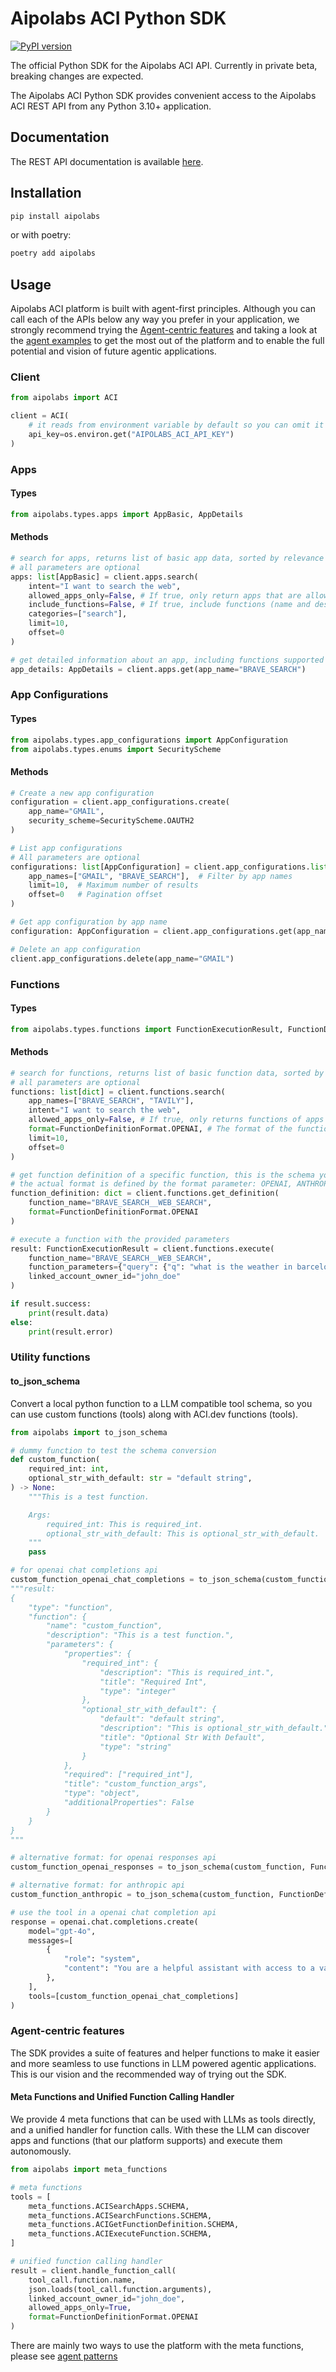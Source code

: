 # Aipolabs ACI Python SDK

[![PyPI version](https://img.shields.io/pypi/v/aipolabs.svg)](https://pypi.org/project/aipolabs/)

The official Python SDK for the Aipolabs ACI API.
Currently in private beta, breaking changes are expected.

The Aipolabs ACI Python SDK provides convenient access to the Aipolabs ACI REST API from any Python 3.10+
application.

## Documentation
The REST API documentation is available [here](https://docs.aci.dev/api-reference).

## Installation
```bash
pip install aipolabs
```

or with poetry:
```bash
poetry add aipolabs
```

## Usage
Aipolabs ACI platform is built with agent-first principles. Although you can call each of the APIs below any way you prefer in your application, we strongly recommend trying the [Agent-centric features](#agent-centric-features) and taking a look at the [agent examples](https://github.com/aipotheosis-labs/aipolabs-agents/tree/main/examples) to get the most out of the platform and to enable the full potential and vision of future agentic applications.

### Client
```python
from aipolabs import ACI

client = ACI(
    # it reads from environment variable by default so you can omit it if you set it in your environment
    api_key=os.environ.get("AIPOLABS_ACI_API_KEY")
)
```

### Apps
#### Types
```python
from aipolabs.types.apps import AppBasic, AppDetails
```

#### Methods
```python
# search for apps, returns list of basic app data, sorted by relevance to the intent
# all parameters are optional
apps: list[AppBasic] = client.apps.search(
    intent="I want to search the web",
    allowed_apps_only=False, # If true, only return apps that are allowed by the agent/accessor, identified by the api key.
    include_functions=False, # If true, include functions (name and description) in the search results.
    categories=["search"],
    limit=10,
    offset=0
)
```

```python
# get detailed information about an app, including functions supported by the app
app_details: AppDetails = client.apps.get(app_name="BRAVE_SEARCH")
```

### App Configurations
#### Types
```python
from aipolabs.types.app_configurations import AppConfiguration
from aipolabs.types.enums import SecurityScheme
```

#### Methods
```python
# Create a new app configuration
configuration = client.app_configurations.create(
    app_name="GMAIL",
    security_scheme=SecurityScheme.OAUTH2
)
```

```python
# List app configurations
# All parameters are optional
configurations: list[AppConfiguration] = client.app_configurations.list(
    app_names=["GMAIL", "BRAVE_SEARCH"],  # Filter by app names
    limit=10,  # Maximum number of results
    offset=0   # Pagination offset
)
```

```python
# Get app configuration by app name
configuration: AppConfiguration = client.app_configurations.get(app_name="GMAIL")
```


```python
# Delete an app configuration
client.app_configurations.delete(app_name="GMAIL")
```

### Functions
#### Types
```python
from aipolabs.types.functions import FunctionExecutionResult, FunctionDefinitionFormat
```

#### Methods
```python
# search for functions, returns list of basic function data, sorted by relevance to the intent
# all parameters are optional
functions: list[dict] = client.functions.search(
    app_names=["BRAVE_SEARCH", "TAVILY"],
    intent="I want to search the web",
    allowed_apps_only=False, # If true, only returns functions of apps that are allowed by the agent/accessor, identified by the api key.
    format=FunctionDefinitionFormat.OPENAI, # The format of the functions, can be OPENAI, ANTHROPIC, BASIC (name and description only)
    limit=10,
    offset=0
)
```

```python
# get function definition of a specific function, this is the schema you can feed into LLM
# the actual format is defined by the format parameter: OPENAI, ANTHROPIC, BASIC (name and description only)
function_definition: dict = client.functions.get_definition(
    function_name="BRAVE_SEARCH__WEB_SEARCH",
    format=FunctionDefinitionFormat.OPENAI
)
```

```python
# execute a function with the provided parameters
result: FunctionExecutionResult = client.functions.execute(
    function_name="BRAVE_SEARCH__WEB_SEARCH",
    function_parameters={"query": {"q": "what is the weather in barcelona"}},
    linked_account_owner_id="john_doe"
)

if result.success:
    print(result.data)
else:
    print(result.error)
```

### Utility functions
#### to_json_schema
Convert a local python function to a LLM compatible tool schema, so you can use custom functions (tools) along with ACI.dev functions (tools).
```python
from aipolabs import to_json_schema

# dummy function to test the schema conversion
def custom_function(
    required_int: int,
    optional_str_with_default: str = "default string",
) -> None:
    """This is a test function.

    Args:
        required_int: This is required_int.
        optional_str_with_default: This is optional_str_with_default.
    """
    pass

# for openai chat completions api
custom_function_openai_chat_completions = to_json_schema(custom_function, FunctionDefinitionFormat.OPENAI)
"""result:
{
    "type": "function",
    "function": {
        "name": "custom_function",
        "description": "This is a test function.",
        "parameters": {
            "properties": {
                "required_int": {
                    "description": "This is required_int.",
                    "title": "Required Int",
                    "type": "integer"
                },
                "optional_str_with_default": {
                    "default": "default string",
                    "description": "This is optional_str_with_default.",
                    "title": "Optional Str With Default",
                    "type": "string"
                }
            },
            "required": ["required_int"],
            "title": "custom_function_args",
            "type": "object",
            "additionalProperties": False
        }
    }
}
"""

# alternative format: for openai responses api
custom_function_openai_responses = to_json_schema(custom_function, FunctionDefinitionFormat.OPENAI_RESPONSES)

# alternative format: for anthropic api
custom_function_anthropic = to_json_schema(custom_function, FunctionDefinitionFormat.ANTHROPIC)

# use the tool in a openai chat completion api
response = openai.chat.completions.create(
    model="gpt-4o",
    messages=[
        {
            "role": "system",
            "content": "You are a helpful assistant with access to a variety of tools.",
        },
    ],
    tools=[custom_function_openai_chat_completions]
)
```

### Agent-centric features
The SDK provides a suite of features and helper functions to make it easier and more seamless to use functions in LLM powered agentic applications.
This is our vision and the recommended way of trying out the SDK.

#### Meta Functions and Unified Function Calling Handler
We provide 4 meta functions that can be used with LLMs as tools directly, and a unified handler for function calls. With these the LLM can discover apps and functions (that our platform supports) and execute them autonomously.

```python
from aipolabs import meta_functions

# meta functions
tools = [
    meta_functions.ACISearchApps.SCHEMA,
    meta_functions.ACISearchFunctions.SCHEMA,
    meta_functions.ACIGetFunctionDefinition.SCHEMA,
    meta_functions.ACIExecuteFunction.SCHEMA,
]
```

```python
# unified function calling handler
result = client.handle_function_call(
    tool_call.function.name,
    json.loads(tool_call.function.arguments),
    linked_account_owner_id="john_doe",
    allowed_apps_only=True,
    format=FunctionDefinitionFormat.OPENAI
)
```

There are mainly two ways to use the platform with the meta functions, please see [agent patterns](https://github.com/aipotheosis-labs/aipolabs-agents?tab=readme-ov-file#2-agent-with-dynamic-tool-discovery-and-execution)

